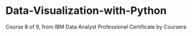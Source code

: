# Data-Visualization-with-Python

Course 8 of 9, from IBM Data Analyst Professional Certificate by Coursera
